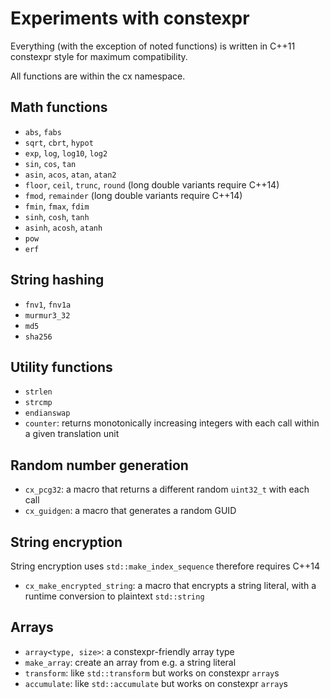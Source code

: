 # Experiments with constexpr

Everything (with the exception of noted functions) is written in C++11 constexpr
style for maximum compatibility.

All functions are within the cx namespace.

## Math functions

* `abs`, `fabs`
* `sqrt`, `cbrt`, `hypot`
* `exp`, `log`, `log10`, `log2`
* `sin`, `cos`, `tan`
* `asin`, `acos`, `atan`, `atan2`
* `floor`, `ceil`, `trunc`, `round` (long double variants require C++14)
* `fmod`, `remainder` (long double variants require C++14)
* `fmin`, `fmax`, `fdim`
* `sinh`, `cosh`, `tanh`
* `asinh`, `acosh`, `atanh`
* `pow`
* `erf`

## String hashing

* `fnv1`, `fnv1a`
* `murmur3_32`
* `md5`
* `sha256`

## Utility functions

* `strlen`
* `strcmp`
* `endianswap`
* `counter`: returns monotonically increasing integers with each call within a given translation unit

## Random number generation

* `cx_pcg32`: a macro that returns a different random `uint32_t` with each call
* `cx_guidgen`: a macro that generates a random GUID

## String encryption

String encryption uses `std::make_index_sequence` therefore requires C++14

* `cx_make_encrypted_string`: a macro that encrypts a string literal, with a runtime conversion to plaintext `std::string`

## Arrays

* `array<type, size>`: a constexpr-friendly array type
* `make_array`: create an array from e.g. a string literal
* `transform`: like `std::transform` but works on constexpr `array`s
* `accumulate`: like `std::accumulate` but works on constexpr `array`s
